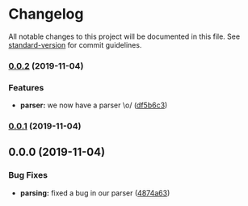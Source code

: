 # Changelog

All notable changes to this project will be documented in this file. See [standard-version](https://github.com/conventional-changelog/standard-version) for commit guidelines.

### [0.0.2](https://github.com/rotem1988/angular-standard-version/compare/v0.0.1...v0.0.2) (2019-11-04)


### Features

* **parser:** we now have a parser \o/ ([df5b6c3](https://github.com/rotem1988/angular-standard-version/commit/df5b6c3f4c17cc747e8fbc2796fa3f7be0cf8cdf))

### [0.0.1](https://github.com/rotem1988/angular-standard-version/compare/v0.0.0...v0.0.1) (2019-11-04)

## 0.0.0 (2019-11-04)


### Bug Fixes

* **parsing:** fixed a bug in our parser ([4874a63](https://github.com/rotem1988/angular-standard-version/commit/4874a6304a798318c4f2683a4293699287b1a247))
